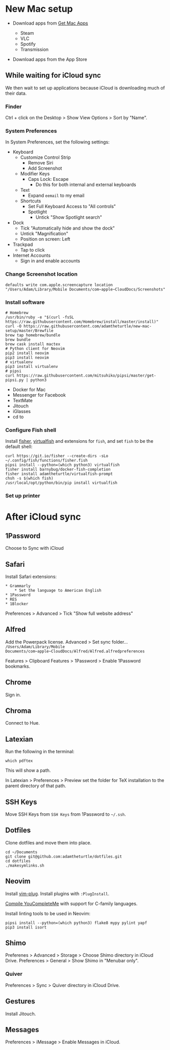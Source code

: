 # New Mac setup

* Download apps from [Get Mac Apps](getmacapps.com)
	* Steam
	* VLC
	* Spotify
	* Transmission

* Download apps from the App Store

## While waiting for iCloud sync

We then wait to set up applications because iCloud is downloading much of their data.

### Finder

Ctrl + click on the Desktop > Show View Options > Sort by "Name".

### System Preferences

In System Preferences, set the following settings:

* Keyboard
	* Customize Control Strip
		* Remove Siri
		* Add Screenshot
	* Modifier Keys
		* Caps Lock: Escape
			* Do this for both internal and external keyboards
	* Text
		* Expand `eemail` to my email
	* Shortcuts
		* Set Full Keyboard Access to "All controls"
		* Spotlight
			* Untick "Show Spotlight search"
* Dock
	* Tick "Automatically hide and show the dock"
	* Untick "Magnification"
	* Position on screen: Left
* Trackpad
	* Tap to click
* Internet Accounts
	* Sign in and enable accounts

### Change Screenshot location

```
defaults write com.apple.screencapture location "/Users/Adam/Library/Mobile Documents/com~apple~CloudDocs/Screenshots"
```

### Install software

```
# Homebrew
/usr/bin/ruby -e "$(curl -fsSL https://raw.githubusercontent.com/Homebrew/install/master/install)"
curl -O https://raw.githubusercontent.com/adamtheturtle/new-mac-setup/master/Brewfile
brew tap homebrew/bundle
brew bundle
brew cask install mactex
# Python client for Neovim
pip2 install neovim
pip3 install neovim
# virtualenv
pip3 install virtualenv
# pipsi
curl https://raw.githubusercontent.com/mitsuhiko/pipsi/master/get-pipsi.py | python3
```

* Docker for Mac
* Messenger for Facebook
* TextMate
* Jitouch
* iGlasses
* cd to

### Configure Fish shell

Install [fisher](https://github.com/fisherman/fisher), [virtualfish](https://github.com/adambrenecki/virtualfish) and extensions for `fish`, and set `fish` to be the default shell:


```
curl https://git.io/fisher --create-dirs -sLo ~/.config/fish/functions/fisher.fish
pipsi install --python=(which python3) virtualfish
fisher install barnybug/docker-fish-completion
fisher install adamtheturtle/virtualfish-prompt
chsh -s $(which fish)
/usr/local/opt/python/bin/pip install virtualfish
```

### Set up printer

# After iCloud sync

## 1Password

Choose to Sync with iCloud

## Safari

Install Safari extensions:

	* Grammarly
		* Set the language to American English
	* 1Password
	* RES
	* 1Blocker

Preferences > Advanced > Tick "Show full website address"

## Alfred

Add the Powerpack license.
Advanced > Set sync folder... `/Users/Adam/Library/Mobile Documents/com~apple~CloudDocs/Alfred/Alfred.alfredpreferences`

Features > Clipboard
Features > 1Password > Enable 1Password bookmarks.

## Chrome

Sign in.

## Chroma

Connect to Hue.

## Latexian

Run the following in the terminal:

	which pdftex

This will show a path.

In Latexian > Preferences > Preview set the folder for TeX installation to the parent directory of that path.

## SSH Keys

Move SSH Keys from `SSH Keys` from 1Password to `~/.ssh`.

## Dotfiles

Clone dotfiles and move them into place.

	cd ~/Documents
	git clone git@github.com:adamtheturtle/dotfiles.git
	cd dotfiles
	./makesymlinks.sh
	
## Neovim

Install [vim-plug](https://github.com/junegunn/vim-plug#installation).
Install plugins with `:PlugInstall`.

[Compile YouCompleteMe](https://github.com/Valloric/YouCompleteMe#mac-os-x) with support for C-family languages.

Install linting tools to be used in Neovim:

	pipsi install --python=(which python3) flake8 mypy pylint yapf
	pip3 install isort

## Shimo

Preferenes > Advanced > Storage > Choose Shimo directory in iCloud Drive.
Preferences > General > Show Shimo in "Menubar only".

### Quiver

Preferences > Sync > Quiver directory in iCloud Drive.

## Gestures

Install Jitouch.

## Messages

Preferences > iMessage > Enable Messages in iCloud.
